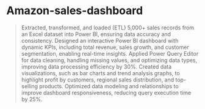# Amazon-sales-dashboard

> Extracted, transformed, and loaded (ETL) 5,000+ sales records from an Excel dataset into Power BI, ensuring data accuracy and consistency.
> Designed an interactive Power BI dashboard with dynamic KPIs, including total revenue, sales growth, and customer segmentation, enabling real-time insights.
> Applied Power Query Editor for data cleaning, handling missing values, and optimizing data types, improving data processing efficiency by 30%.
> Created data visualizations, such as bar charts and trend analysis graphs, to highlight profit by customers, regional sales distribution, and top-selling products.
> Optimized data modeling and relationships to improve dashboard responsiveness, reducing query execution time by 25%.
